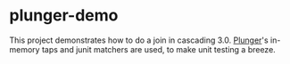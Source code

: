 # plunger-demo

This project demonstrates how to do a join in cascading 3.0.
[Plunger](https://github.com/HotelsDotCom/plunger)'s in-memory taps and junit matchers are used, to make unit testing a breeze.

